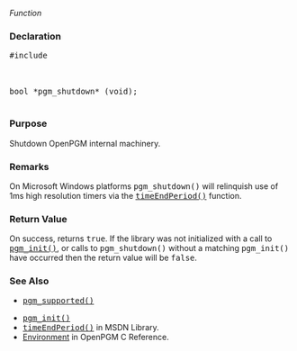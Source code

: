 _Function_
### Declaration ###
<pre>
#include <pgm/pgm.h><br>
<br>
bool *pgm_shutdown* (void);<br>
</pre>

### Purpose ###
Shutdown OpenPGM internal machinery.

### Remarks ###
On Microsoft Windows platforms <tt>pgm_shutdown()</tt> will relinquish use of 1ms high resolution timers via the <tt><a href='http://msdn.microsoft.com/en-us/library/dd757626(v=vs.85).aspx'>timeEndPeriod()</a></tt> function.

### Return Value ###
On success, returns <tt>true</tt>.  If the library was not initialized with a call to <tt><a href='OpenPgm5CReferencePgmInit.md'>pgm_init()</a></tt>, or calls to <tt>pgm_shutdown()</tt> without a matching <tt>pgm_init()</tt> have occurred then the return value will be <tt>false</tt>.

### See Also ###
  * <tt><a href='OpenPgm5CReferencePgmSupported.md'>pgm_supported()</a></tt><br>
<ul><li><tt><a href='OpenPgm5CReferencePgmInit.md'>pgm_init()</a></tt><br>
</li><li><tt><a href='http://msdn.microsoft.com/en-us/library/dd757626(v=vs.85).aspx'>timeEndPeriod()</a></tt> in MSDN Library.<br>
</li><li><a href='OpenPgm5CReferenceEnvironment.md'>Environment</a> in OpenPGM C Reference.